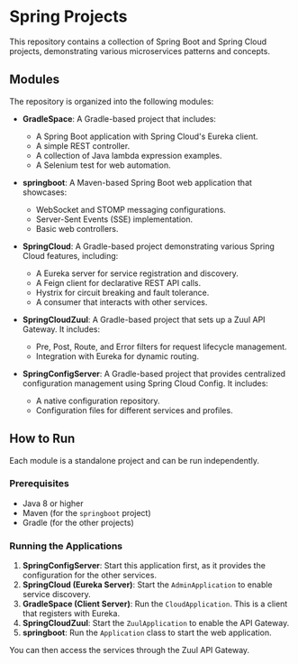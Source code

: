 # Spring Projects

This repository contains a collection of Spring Boot and Spring Cloud projects, demonstrating various microservices patterns and concepts.

## Modules

The repository is organized into the following modules:

*   **GradleSpace**: A Gradle-based project that includes:
    *   A Spring Boot application with Spring Cloud's Eureka client.
    *   A simple REST controller.
    *   A collection of Java lambda expression examples.
    *   A Selenium test for web automation.

*   **springboot**: A Maven-based Spring Boot web application that showcases:
    *   WebSocket and STOMP messaging configurations.
    *   Server-Sent Events (SSE) implementation.
    *   Basic web controllers.

*   **SpringCloud**: A Gradle-based project demonstrating various Spring Cloud features, including:
    *   A Eureka server for service registration and discovery.
    *   A Feign client for declarative REST API calls.
    *   Hystrix for circuit breaking and fault tolerance.
    *   A consumer that interacts with other services.

*   **SpringCloudZuul**: A Gradle-based project that sets up a Zuul API Gateway. It includes:
    *   Pre, Post, Route, and Error filters for request lifecycle management.
    *   Integration with Eureka for dynamic routing.

*   **SpringConfigServer**: A Gradle-based project that provides centralized configuration management using Spring Cloud Config. It includes:
    *   A native configuration repository.
    *   Configuration files for different services and profiles.

## How to Run

Each module is a standalone project and can be run independently.

### Prerequisites

*   Java 8 or higher
*   Maven (for the `springboot` project)
*   Gradle (for the other projects)

### Running the Applications

1.  **SpringConfigServer**: Start this application first, as it provides the configuration for the other services.
2.  **SpringCloud (Eureka Server)**: Start the `AdminApplication` to enable service discovery.
3.  **GradleSpace (Client Server)**: Run the `CloudApplication`. This is a client that registers with Eureka.
4.  **SpringCloudZuul**: Start the `ZuulApplication` to enable the API Gateway.
5.  **springboot**: Run the `Application` class to start the web application.

You can then access the services through the Zuul API Gateway.
